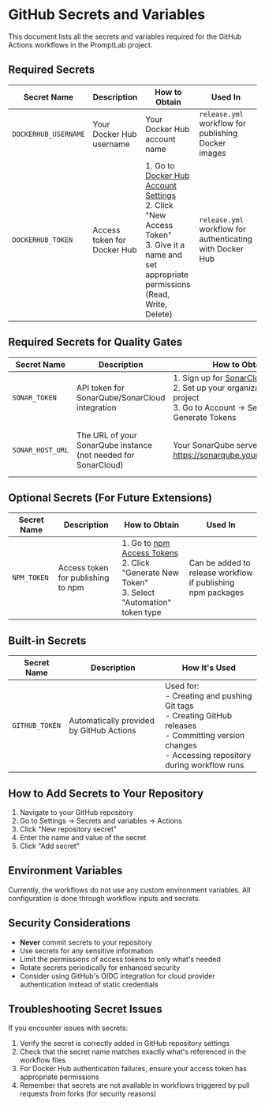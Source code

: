 # GitHub Secrets and Variables

This document lists all the secrets and variables required for the GitHub Actions workflows in the PromptLab project.

## Required Secrets

| Secret Name | Description | How to Obtain | Used In |
|-------------|-------------|--------------|---------|
| `DOCKERHUB_USERNAME` | Your Docker Hub username | Your Docker Hub account name | `release.yml` workflow for publishing Docker images |
| `DOCKERHUB_TOKEN` | Access token for Docker Hub | 1. Go to [Docker Hub Account Settings](https://hub.docker.com/settings/security)<br>2. Click "New Access Token"<br>3. Give it a name and set appropriate permissions (Read, Write, Delete) | `release.yml` workflow for authenticating with Docker Hub |

## Required Secrets for Quality Gates

| Secret Name | Description | How to Obtain | Used In |
|-------------|-------------|--------------|---------|
| `SONAR_TOKEN` | API token for SonarQube/SonarCloud integration | 1. Sign up for [SonarCloud](https://sonarcloud.io)<br>2. Set up your organization and project<br>3. Go to Account → Security → Generate Tokens | `pr.yml` for SonarQube code quality analysis |
| `SONAR_HOST_URL` | The URL of your SonarQube instance (not needed for SonarCloud) | Your SonarQube server URL (e.g., https://sonarqube.yourdomain.com) | Optional for self-hosted SonarQube instances |

## Optional Secrets (For Future Extensions)

| Secret Name | Description | How to Obtain | Used In |
|-------------|-------------|--------------|---------|
| `NPM_TOKEN` | Access token for publishing to npm | 1. Go to [npm Access Tokens](https://www.npmjs.com/settings/tokens)<br>2. Click "Generate New Token"<br>3. Select "Automation" token type | Can be added to release workflow if publishing npm packages |

## Built-in Secrets

| Secret Name | Description | How It's Used |
|-------------|-------------|--------------|
| `GITHUB_TOKEN` | Automatically provided by GitHub Actions | Used for:<br>- Creating and pushing Git tags<br>- Creating GitHub releases<br>- Committing version changes<br>- Accessing repository during workflow runs |

## How to Add Secrets to Your Repository

1. Navigate to your GitHub repository
2. Go to Settings → Secrets and variables → Actions
3. Click "New repository secret"
4. Enter the name and value of the secret
5. Click "Add secret"

## Environment Variables

Currently, the workflows do not use any custom environment variables. All configuration is done through workflow inputs and secrets.

## Security Considerations

- **Never** commit secrets to your repository
- Use secrets for any sensitive information
- Limit the permissions of access tokens to only what's needed
- Rotate secrets periodically for enhanced security
- Consider using GitHub's OIDC integration for cloud provider authentication instead of static credentials

## Troubleshooting Secret Issues

If you encounter issues with secrets:

1. Verify the secret is correctly added in GitHub repository settings
2. Check that the secret name matches exactly what's referenced in the workflow files
3. For Docker Hub authentication failures, ensure your access token has appropriate permissions
4. Remember that secrets are not available in workflows triggered by pull requests from forks (for security reasons)